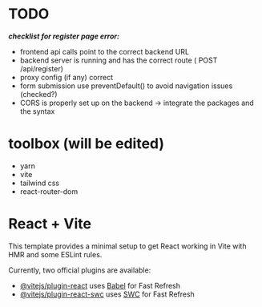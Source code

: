 # TODO
***checklist for register page error:***
- frontend api calls point to the correct backend URL
- backend server is running and has the correct route ( POST /api/register)
- proxy config (if any) correct
- form submission use preventDefault() to avoid navigation issues (checked?)
- CORS is properly set up on the backend -> integrate the packages and the syntax

# toolbox (will be edited)
- yarn 
- vite
- tailwind css
- react-router-dom



# React + Vite

This template provides a minimal setup to get React working in Vite with HMR and some ESLint rules.

Currently, two official plugins are available:

- [@vitejs/plugin-react](https://github.com/vitejs/vite-plugin-react/blob/main/packages/plugin-react/README.md) uses [Babel](https://babeljs.io/) for Fast Refresh
- [@vitejs/plugin-react-swc](https://github.com/vitejs/vite-plugin-react-swc) uses [SWC](https://swc.rs/) for Fast Refresh
